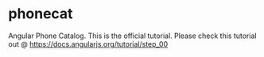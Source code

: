 # phonecat
Angular Phone Catalog. This is the official tutorial.
 Please check this tutorial out @ https://docs.angularjs.org/tutorial/step_00
